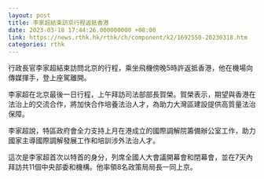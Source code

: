 ```yaml
---
layout: post
title: 李家超結束訪京行程返抵香港
date: 2023-03-18 17:44:26.000000000 +08:00
link: https://news.rthk.hk/rthk/ch/component/k2/1692550-20230318.htm
categories: rthk
---
```


行政長官李家超結束訪問北京的行程，乘坐飛機傍晚5時許返抵香港，他在機場向傳媒揮手，登上座駕離開。

李家超在北京最後一日行程，上午拜訪司法部部長賀榮。賀榮表示，期望與香港在法治上的交流合作，將加快合作培養法治人才，為助力大灣區建設提供高質量法治保障。

李家超說，特區政府會全力支持上月在港成立的國際調解院籌備辦公室工作，助力國家主導國際調解發展工作和培訓涉外法治人才。

這次是李家超首次以特首的身分，列席全國人大會議開幕會和閉幕會，並在7天內拜訪共11個中央部委和機構。他率領8名政策局局長一同上京。
